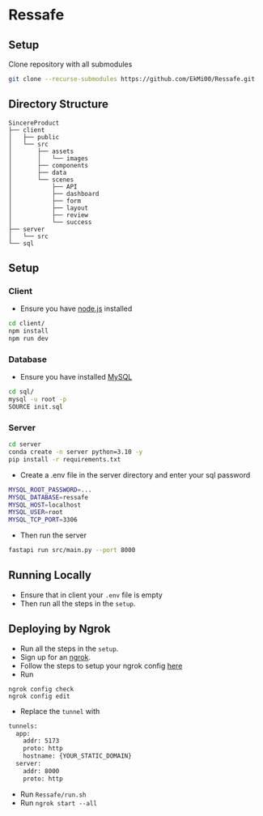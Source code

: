 # Ressafe

## Setup
Clone repository with all submodules
```bash
git clone --recurse-submodules https://github.com/EkMi00/Ressafe.git
```

## Directory Structure
```
SincereProduct
├── client
│   ├── public
│   └── src
│       ├── assets
│       │   └── images
│       ├── components
│       ├── data
│       └── scenes
│           ├── API
│           ├── dashboard
│           ├── form
│           ├── layout
│           ├── review
│           └── success
├── server
│   └── src 
└── sql
```

## Setup 

### Client
- Ensure you have [node.js](https://nodejs.org/en) installed
```bash
cd client/
npm install
npm run dev
```

### Database
- Ensure you have installed [MySQL](https://nodejs.org/en)
```bash
cd sql/
mysql -u root -p
SOURCE init.sql
```

### Server
```bash
cd server
conda create -n server python=3.10 -y
pip install -r requirements.txt
```
- Create a .env file in the server directory and enter your sql password
```bash
MYSQL_ROOT_PASSWORD=...
MYSQL_DATABASE=ressafe
MYSQL_HOST=localhost
MYSQL_USER=root
MYSQL_TCP_PORT=3306
```
- Then run the server
```bash
fastapi run src/main.py --port 8000
```


## Running Locally
- Ensure that in client your `.env` file is empty
- Then run all the steps in the `setup`.

## Deploying by Ngrok
- Run all the steps in the `setup`.
- Sign up for an [ngrok](https://ngrok.com/).
- Follow the steps to setup your ngrok config [here](https://ngrok.com/docs/getting-started/)
- Run
```
ngrok config check
ngrok config edit 
```
- Replace the `tunnel` with
```bash
tunnels:
  app:
    addr: 5173
    proto: http
    hostname: {YOUR_STATIC_DOMAIN}
  server:
    addr: 8000
    proto: http
```

- Run `Ressafe/run.sh`
- Run `ngrok start --all`

